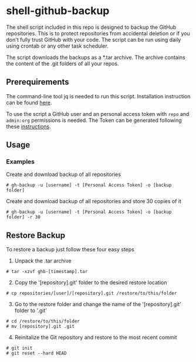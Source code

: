 # shell-github-backup
The shell script included in this repo is designed to backup the GitHub repositories.
This is to protect repositories from accidental deletion or if you don't fully trust GitHub with your code.
The script can be run using daily using crontab or any other task scheduler.

The script downloads the backups as a *.tar archive. The archive contains the content of the .git folders of all your repos.

## Prerequirements
The command-line tool jq is needed to run this script. Installation instruction can be found [here](https://stedolan.github.io/jq/).

To use the script a GitHub user and an personal access token with `repo` and `admin:org` permissions is needed. The Token can be generated following these [instructions](https://docs.github.com/en/authentication/keeping-your-account-and-data-secure/creating-a-personal-access-token).

## Usage


### Examples
Create and download backup of all repositories
```
# gh-backup -u [username] -t [Personal Access Token] -o [backup folder]
```

Create and download backup of all repositories and store 30 copies of it
```
# gh-backup -u [username] -t [Personal Access Token] -o [backup folder] -r 30
```


## Restore Backup
To restore a backup just follow these four easy steps

1. Unpack the .tar archive  
```
# tar -xzvf ghb-[timestamp].tar
```

2. Copy the '[repository].git' folder to the desired restore location  
```
# cp repositories/[user]/[repository].git /restore/to/this/folder
```

3. Go to the restore folder and change the name of the '[repository].git' folder to '.git'  
```
# cd /restore/to/this/folder
# mv [repository].git .git
```

4. Reinitalize the Git repository and restore to the most recent commit  
```
# git init
# git reset --hard HEAD
```
